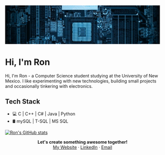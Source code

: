 ![Header](https://github.com/ronaldrespinoza/ronaldrespinoza/blob/master/img/Banner.png)

# Hi, I'm Ron

Hi, I'm Ron - a Computer Science student studying at the University of New Mexico. I like experimenting with new technologies, building small projects and occasionally tinkering with electronics.

## Tech Stack
* 💻 C | C++ | C# | Java | Python
* 🛢️ mySQL | T-SQL | MS SQL

[![Ron's GitHub stats](https://github-readme-stats.vercel.app/api?username=ronaldrespinoza)](https://github.com/ronaldrespinoza)

<p align=center>
<b>Let's create something awesome together!</b> <br>
<a href="https://ronaldrespinoza.github.io/">My Website</a> · <a href="https://www.linkedin.com/in/ronaldrespinoza">LinkedIn</a> · <a href="mailto:ronaldrespinoza@gmail.com">Email</a>
</p>
